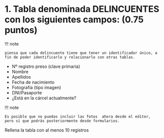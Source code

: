 
# 1. Tabla denominada DELINCUENTES con los siguientes campos: (0.75 puntos)

!!! note

    piensa que cada delincuente tiene que tener un identificador único, a fin de poder identificarlo y relacionarlo con otras tablas.

- Nº registro preso (clave primaria)
- Nombre
- Apellidos
- Fecha de nacimiento
- Fotografía (tipo imagen)
- DNI/Pasaporte
- ¿Está en la cárcel actualmente?

!!! note

    Es posible que no puedas incluir las fotos  ahora desde el editor, pero sí que podrás posteriormente desde formularios.

Rellena la tabla con al menos 10 registros